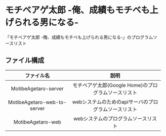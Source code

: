 # モチベアゲ太郎 -俺、成績もモチベも上げられる男になる-
「モチベアゲ太郎 -俺、成績もモチベも上げられる男になる-」のプログラムソースリスト

## ファイル構成

|ファイル名|説明|  
|:-:|:-:|  
|MotibeAgetaro-server|モチベアゲ太郎(Google Home)のプログラムソースリスト|    
|MotibeAgetaro-web-to-server|webシステムのためのapiサーバのプログラムソースリスト|  
|MotibeAgetaro-web|webシステムのプログラムソースリスト|    
